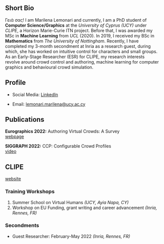 ## Short Bio

Γειά σας! I am Marilena Lemonari and currently, I am a PhD student of **Computer Science/Graphics** at the _University of Cyprus (UCY)_ under _CLIPE_, a Horizon Marie-Curie ITN project. Before that, Ι was awarded my MSc in **Machine Learning** from _UCL_ (2020). In 2019, Ι received my BSc in **Mathematics** from _The University of Nottingham_.
Recently, Ι have completed my 3-month secondment at Inria as a research guest, during which, she has worked on intuitive control for characters and small groups. 
As an Early-Stage Researcher (ESR) for CLIPE, my research interests revolve around crowd control and authoring, machine learning for computer graphics and behavioural crowd simulation.

## Profile
- Social Media: [LinkedIn](http://www.linkedin.com/in/marilena-lemonari-b78a83151)

- Email: [lemonari.marilena@ucy.ac.cy](mailto:lemonari.marilena@ucy.ac.cy)

## Publications
**Eurographics 2022:** Authoring Virtual Crowds: A Survey\
[webpage](https://diglib.eg.org/handle/10.1111/cgf14506)

**SIGGRAPH 2022:** CCP: Configurable Crowd Profiles\
[video](https://youtu.be/k5SAOnisBas)

## CLIPE
[website](https://www.clipe-itn.eu/)
### Training Workshops
1. Summer School on Virtual Humans _(UCY, Ayia Napa, CY)_
2. Workshop on EU Funding, grant writing and career advancement _(Inria, Rennes, FR)_

### Secondments
- Guest Researcher: February-May 2022 _(Inria, Rennes, FR)_
